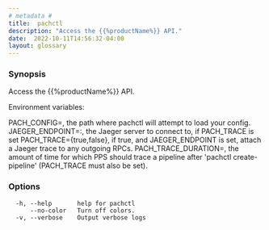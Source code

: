 ```yaml
---
# metadata # 
title:  pachctl
description: "Access the {{%productName%}} API."
date:  2022-10-11T14:56:32-04:00
layout: glossary
---
```


### Synopsis

Access the {{%productName%}} API.

Environment variables:

  PACH_CONFIG=<path>, the path where pachctl will attempt to load your config.
  JAEGER_ENDPOINT=<host>:<port>, the Jaeger server to connect to, if PACH_TRACE
    is set
  PACH_TRACE={true,false}, if true, and JAEGER_ENDPOINT is set, attach a Jaeger
    trace to any outgoing RPCs.
  PACH_TRACE_DURATION=<duration>, the amount of time for which PPS should trace
    a pipeline after 'pachctl create-pipeline' (PACH_TRACE must also be set).


### Options

```
  -h, --help       help for pachctl
      --no-color   Turn off colors.
  -v, --verbose    Output verbose logs
```

